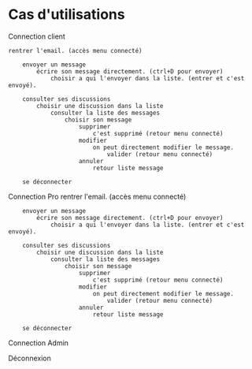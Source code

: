 # Cas d'utilisations

Connection client

    rentrer l'email. (accès menu connecté)

        envoyer un message
            écrire son message directement. (ctrl+D pour envoyer)
                choisir a qui l'envoyer dans la liste. (entrer et c'est envoyé).

        consulter ses discussions
            choisir une discussion dans la liste
                consulter la liste des messages
                    choisir son message
                        supprimer
                            c'est supprimé (retour menu connecté)
                        modifier
                            on peut directement modifier le message.
                                valider (retour menu connecté)
                        annuler 
                            retour liste message

        se déconnecter

Connection Pro
    rentrer l'email. (accès menu connecté)

        envoyer un message
            écrire son message directement. (ctrl+D pour envoyer)
                choisir a qui l'envoyer dans la liste. (entrer et c'est envoyé).

        consulter ses discussions
            choisir une discussion dans la liste
                consulter la liste des messages
                    choisir son message
                        supprimer
                            c'est supprimé (retour menu connecté)
                        modifier
                            on peut directement modifier le message.
                                valider (retour menu connecté)
                        annuler 
                            retour liste message

        se déconnecter

Connection Admin
    

Déconnexion
